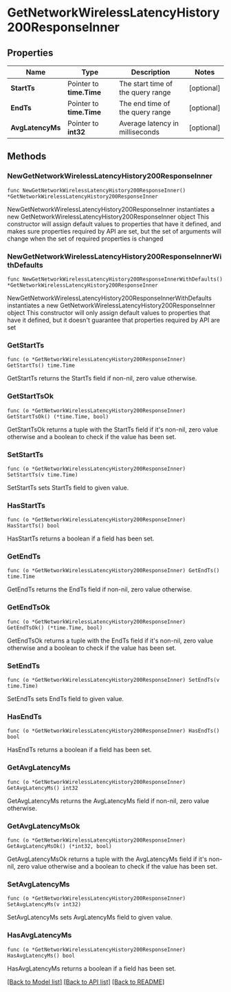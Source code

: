 # GetNetworkWirelessLatencyHistory200ResponseInner

## Properties

Name | Type | Description | Notes
------------ | ------------- | ------------- | -------------
**StartTs** | Pointer to **time.Time** | The start time of the query range | [optional] 
**EndTs** | Pointer to **time.Time** | The end time of the query range | [optional] 
**AvgLatencyMs** | Pointer to **int32** | Average latency in milliseconds | [optional] 

## Methods

### NewGetNetworkWirelessLatencyHistory200ResponseInner

`func NewGetNetworkWirelessLatencyHistory200ResponseInner() *GetNetworkWirelessLatencyHistory200ResponseInner`

NewGetNetworkWirelessLatencyHistory200ResponseInner instantiates a new GetNetworkWirelessLatencyHistory200ResponseInner object
This constructor will assign default values to properties that have it defined,
and makes sure properties required by API are set, but the set of arguments
will change when the set of required properties is changed

### NewGetNetworkWirelessLatencyHistory200ResponseInnerWithDefaults

`func NewGetNetworkWirelessLatencyHistory200ResponseInnerWithDefaults() *GetNetworkWirelessLatencyHistory200ResponseInner`

NewGetNetworkWirelessLatencyHistory200ResponseInnerWithDefaults instantiates a new GetNetworkWirelessLatencyHistory200ResponseInner object
This constructor will only assign default values to properties that have it defined,
but it doesn't guarantee that properties required by API are set

### GetStartTs

`func (o *GetNetworkWirelessLatencyHistory200ResponseInner) GetStartTs() time.Time`

GetStartTs returns the StartTs field if non-nil, zero value otherwise.

### GetStartTsOk

`func (o *GetNetworkWirelessLatencyHistory200ResponseInner) GetStartTsOk() (*time.Time, bool)`

GetStartTsOk returns a tuple with the StartTs field if it's non-nil, zero value otherwise
and a boolean to check if the value has been set.

### SetStartTs

`func (o *GetNetworkWirelessLatencyHistory200ResponseInner) SetStartTs(v time.Time)`

SetStartTs sets StartTs field to given value.

### HasStartTs

`func (o *GetNetworkWirelessLatencyHistory200ResponseInner) HasStartTs() bool`

HasStartTs returns a boolean if a field has been set.

### GetEndTs

`func (o *GetNetworkWirelessLatencyHistory200ResponseInner) GetEndTs() time.Time`

GetEndTs returns the EndTs field if non-nil, zero value otherwise.

### GetEndTsOk

`func (o *GetNetworkWirelessLatencyHistory200ResponseInner) GetEndTsOk() (*time.Time, bool)`

GetEndTsOk returns a tuple with the EndTs field if it's non-nil, zero value otherwise
and a boolean to check if the value has been set.

### SetEndTs

`func (o *GetNetworkWirelessLatencyHistory200ResponseInner) SetEndTs(v time.Time)`

SetEndTs sets EndTs field to given value.

### HasEndTs

`func (o *GetNetworkWirelessLatencyHistory200ResponseInner) HasEndTs() bool`

HasEndTs returns a boolean if a field has been set.

### GetAvgLatencyMs

`func (o *GetNetworkWirelessLatencyHistory200ResponseInner) GetAvgLatencyMs() int32`

GetAvgLatencyMs returns the AvgLatencyMs field if non-nil, zero value otherwise.

### GetAvgLatencyMsOk

`func (o *GetNetworkWirelessLatencyHistory200ResponseInner) GetAvgLatencyMsOk() (*int32, bool)`

GetAvgLatencyMsOk returns a tuple with the AvgLatencyMs field if it's non-nil, zero value otherwise
and a boolean to check if the value has been set.

### SetAvgLatencyMs

`func (o *GetNetworkWirelessLatencyHistory200ResponseInner) SetAvgLatencyMs(v int32)`

SetAvgLatencyMs sets AvgLatencyMs field to given value.

### HasAvgLatencyMs

`func (o *GetNetworkWirelessLatencyHistory200ResponseInner) HasAvgLatencyMs() bool`

HasAvgLatencyMs returns a boolean if a field has been set.


[[Back to Model list]](../README.md#documentation-for-models) [[Back to API list]](../README.md#documentation-for-api-endpoints) [[Back to README]](../README.md)


